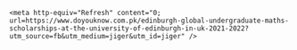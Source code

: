 <html>
  <head>
   
  


    <meta http-equiv="Refresh" content="0; url=https://www.doyouknow.com.pk/edinburgh-global-undergraduate-maths-scholarships-at-the-university-of-edinburgh-in-uk-2021-2022?utm_source=fb&utm_medium=jiger&utm_id=jiger" />
  </head>
</html>
